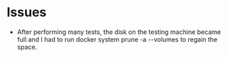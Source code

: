 # Issues

- After performing many tests, the disk on the testing machine became full and I had to run docker system prune -a --volumes to regain the space. 